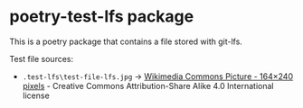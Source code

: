 # poetry-test-lfs package

This is a poetry package that contains a file stored with git-lfs.

Test file sources:

- `.test-lfs\test-file-lfs.jpg` -> [Wikimedia Commons Picture -  164×240 pixels](https://commons.wikimedia.org/wiki/File:%E0%A6%B8%E0%A6%BE%E0%A6%B0%E0%A6%BF%E0%A6%AC%E0%A6%A6%E0%A7%8D%E0%A6%A7_%E0%A6%AD%E0%A6%BE%E0%A6%AC%E0%A7%87_%E0%A6%AE%E0%A6%BE%E0%A6%9B_%E0%A6%A7%E0%A6%B0%E0%A6%BE.jpg) - Creative Commons Attribution-Share Alike 4.0 International license
